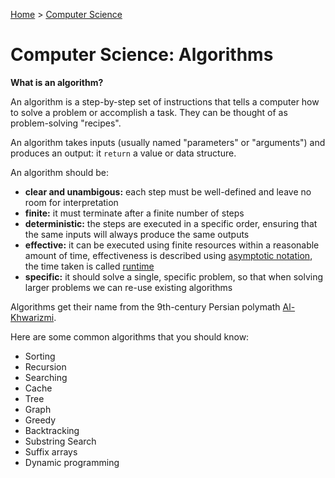 [Home](../../README.md) > [Computer Science](./README.md)

# Computer Science: Algorithms

**What is an algorithm?**

An algorithm is a step-by-step set of instructions that tells a computer how to solve a problem or accomplish a task. They can be thought of as problem-solving "recipes".

An algorithm takes inputs (usually named "parameters" or "arguments") and produces an output: it `return` a value or data structure.

An algorithm should be:
- **clear and unambigous:** each step must be well-defined and leave no room for interpretation
- **finite:** it must terminate after a finite number of steps
- **deterministic:** the steps are executed in a specific order, ensuring that the same inputs will always produce the same outputs
- **effective:** it can be executed using finite resources within a reasonable amount of time, effectiveness is described using [asymptotic notation](#asymptotic-notation), the time taken is called [runtime](#runtime)
- **specific:** it should solve a single, specific problem, so that when solving larger problems we can re-use existing algorithms

Algorithms get their name from the 9th-century Persian polymath [Al-Khwarizmi](https://en.wikipedia.org/wiki/Muhammad_ibn_Musa_al-Khwarizmi).

Here are some common algorithms that you should know:
- Sorting
- Recursion
- Searching
- Cache
- Tree
- Graph
- Greedy
- Backtracking
- Substring Search
- Suffix arrays
- Dynamic programming

<!-- 
## Sorting Algorithms
## Recursion Algorithms
## Searching Algorithms
## Cache Algorithms
## Tree Algorithms
## Graph Algorithms
## Greedy Algorithms
## Backtracking Algorithms
## Substring Search Algorithms
## Suffix arrays Algorithms
## Dynamic Programming

Parsing algorithms: https://en.wikipedia.org/wiki/Category:Parsing_algorithms
-->
